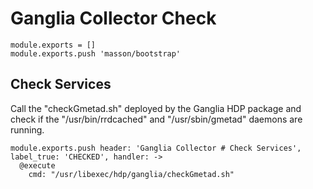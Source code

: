
# Ganglia Collector Check

    module.exports = []
    module.exports.push 'masson/bootstrap'

## Check Services

Call the "checkGmetad.sh" deployed by the Ganglia HDP package and check if the
"/usr/bin/rrdcached" and "/usr/sbin/gmetad" daemons are running.

    module.exports.push header: 'Ganglia Collector # Check Services', label_true: 'CHECKED', handler: ->
      @execute
        cmd: "/usr/libexec/hdp/ganglia/checkGmetad.sh"
